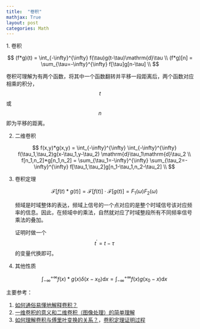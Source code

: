 ```yaml
---
title:	"卷积"
mathjax: True
layout: post
categories: Math
---
```


<head>
    <script src="https://cdn.mathjax.org/mathjax/latest/MathJax.js?config=TeX-AMS-MML_HTMLorMML" type="text/javascript"></script>
    <script type="text/x-mathjax-config">
        MathJax.Hub.Config({
            tex2jax: {
            skipTags: ['script', 'noscript', 'style', 'textarea', 'pre'],
            inlineMath: [['$','$']]
            }
        });
    </script>
</head>
1. 卷积

   $$
   (f*g)(t) = \int_{-\infty}^{\infty} f(\tau)g(t-\tau)\mathrm{d}\tau \\
   (f*g)[n] = \sum_{\tau=-\infty}^{\infty} f[\tau]g[n-\tau] \\
   $$
   
   卷积可理解为有两个函数，将其中一个函数翻转并平移一段距离后，两个函数对应相乘的积分，$$t$$或$$n$$即为平移的距离。

2. 二维卷积

   $$
   f(x,y)*g(x,y) = \int_{-\infty}^{\infty} \int_{-\infty}^{\infty} f(\tau_1,\tau_2)g(x-\tau_1,y-\tau_2) \mathrm{d}\tau_1\mathrm{d}\tau_2 \\
   f[n_1,n_2]*g[n_1,n_2] = \sum_{\tau_1=-\infty}^{\infty} \sum_{\tau_2=-\infty}^{\infty} f[\tau_1,\tau_2]g[n_1-\tau_1,n_2-\tau_2] \\
   $$
   
3. 卷积定理

   $$
   \mathcal{F}[f(t)*g(t)]=\mathcal{F}[f(t)]\cdot\mathcal{F}[g(t)]=F_1(\omega)F_2(\omega)
   $$
   
   频域是时域整体的表达，频域上信号的一个点对应的是整个时域信号该对应频率的信息。因此，在频域中的乘法，自然就对应了时域整段所有不同频率信号乘法的叠加。
   
   证明时做一个$$t^{\prime}=t-\tau$$的变量代换即可。

4. 其他性质

   $$
   \int_{-\infty}^{+\infty}f(x)*g(x)\delta(x-x_0)\mathrm{d}x=\int_{-\infty}^{+\infty}f(x)g(x_0-x)\mathrm{d}x
   $$



主要参考：

1. [ 如何通俗易懂地解释卷积？](https://www.zhihu.com/question/22298352)
2. [ 一维卷积的意义和二维卷积（图像处理）的简单理解](https://blog.csdn.net/kilotwo/article/details/88403079)
3. [如何理解卷积与傅里叶变换的关系？](https://www.zhihu.com/question/340004682)，[卷积定理证明过程 ](https://zhuanlan.zhihu.com/p/499822151)

